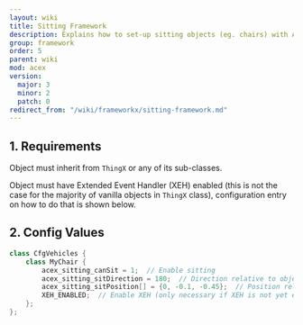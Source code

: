 ```yaml
---
layout: wiki
title: Sitting Framework
description: Explains how to set-up sitting objects (eg. chairs) with ACE sitting system.
group: framework
order: 5
parent: wiki
mod: acex
version:
  major: 3
  minor: 2
  patch: 0
redirect_from: "/wiki/frameworkx/sitting-framework.md"
---
```


## 1. Requirements

Object must inherit from `ThingX` or any of its sub-classes.

Object must have Extended Event Handler (XEH) enabled (this is not the case for the majority of vanilla objects in `ThingX` class), configuration entry on how to do that is shown below.


## 2. Config Values

```cpp
class CfgVehicles {
    class MyChair {
        acex_sitting_canSit = 1;  // Enable sitting
        acex_sitting_sitDirection = 180;  // Direction relative to object
        acex_sitting_sitPosition[] = {0, -0.1, -0.45};  // Position relative to object (may behave weird with certain objects)
        XEH_ENABLED;  // Enable XEH (only necessary if XEH is not yet enabled for this class or the one this inherits from)
    };
};
```

